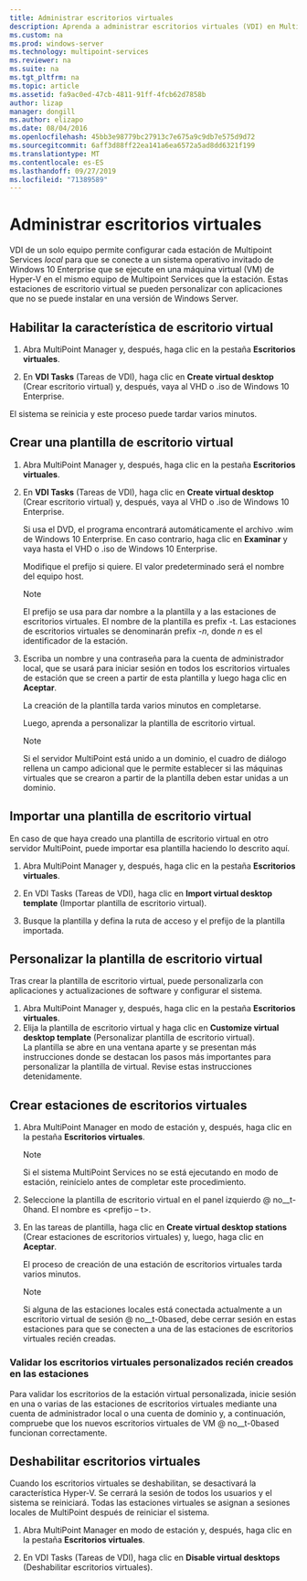```yaml
---
title: Administrar escritorios virtuales
description: Aprenda a administrar escritorios virtuales (VDI) en Multipoint Services
ms.custom: na
ms.prod: windows-server
ms.technology: multipoint-services
ms.reviewer: na
ms.suite: na
ms.tgt_pltfrm: na
ms.topic: article
ms.assetid: fa9ac0ed-47cb-4811-91ff-4fcb62d7858b
author: lizap
manager: dongill
ms.author: elizapo
ms.date: 08/04/2016
ms.openlocfilehash: 45bb3e98779bc27913c7e675a9c9db7e575d9d72
ms.sourcegitcommit: 6aff3d88ff22ea141a6ea6572a5ad8dd6321f199
ms.translationtype: MT
ms.contentlocale: es-ES
ms.lasthandoff: 09/27/2019
ms.locfileid: "71389589"
---
```

# <a name="manage-virtual-desktops"></a>Administrar escritorios virtuales
VDI de un solo equipo permite configurar cada estación de Multipoint Services *local* para que se conecte a un sistema operativo invitado de Windows 10 Enterprise que se ejecute en una máquina virtual (VM) de Hyper-V en el mismo equipo de Multipoint Services que la estación. Estas estaciones de escritorio virtual se pueden personalizar con aplicaciones que no se puede instalar en una versión de Windows Server.  
  
## <a name="enable-the-virtual-desktop-feature"></a>Habilitar la característica de escritorio virtual  
  
1.  Abra MultiPoint Manager y, después, haga clic en la pestaña **Escritorios virtuales**.  
  
2.  En **VDI Tasks** (Tareas de VDI), haga clic en **Create virtual desktop** (Crear escritorio virtual) y, después, vaya al VHD o .iso de Windows 10 Enterprise.  
  
El sistema se reinicia y este proceso puede tardar varios minutos.  
  
## <a name="create-a-virtual-desktop-template"></a>Crear una plantilla de escritorio virtual  
  
1.  Abra MultiPoint Manager y, después, haga clic en la pestaña **Escritorios virtuales**.  
  
2.  En **VDI Tasks** (Tareas de VDI), haga clic en **Create virtual desktop** (Crear escritorio virtual) y, después, vaya al VHD o .iso de Windows 10 Enterprise.  
  
    Si usa el DVD, el programa encontrará automáticamente el archivo .wim de Windows 10 Enterprise. En caso contrario, haga clic en **Examinar** y vaya hasta el VHD o .iso de Windows 10 Enterprise.  
  
    Modifique el prefijo si quiere. El valor predeterminado será el nombre del equipo host.  
  
    > [!NOTE]  
    > El prefijo se usa para dar nombre a la plantilla y a las estaciones de escritorios virtuales. El nombre de la plantilla es prefix \-t. Las estaciones de escritorios virtuales se denominarán prefix \-*n*, donde *n* es el identificador de la estación.  
  
4.  Escriba un nombre y una contraseña para la cuenta de administrador local, que se usará para iniciar sesión en todos los escritorios virtuales de estación que se creen a partir de esta plantilla y luego haga clic en **Aceptar**.  
  
    La creación de la plantilla tarda varios minutos en completarse.  
      
    Luego, aprenda a personalizar la plantilla de escritorio virtual.  
      
    > [!NOTE]  
    > Si el servidor MultiPoint está unido a un dominio, el cuadro de diálogo rellena un campo adicional que le permite establecer si las máquinas virtuales que se crearon a partir de la plantilla deben estar unidas a un dominio.   
  
## <a name="import-a-virtual-desktop-template"></a>Importar una plantilla de escritorio virtual  
En caso de que haya creado una plantilla de escritorio virtual en otro servidor MultiPoint, puede importar esa plantilla haciendo lo descrito aquí.  

1.  Abra MultiPoint Manager y, después, haga clic en la pestaña **Escritorios virtuales**.  
  
2.  En VDI Tasks (Tareas de VDI), haga clic en **Import virtual desktop template** (Importar plantilla de escritorio virtual).  
  
3.  Busque la plantilla y defina la ruta de acceso y el prefijo de la plantilla importada.  
  
## <a name="customize-the-virtual-desktop-template"></a>Personalizar la plantilla de escritorio virtual  
Tras crear la plantilla de escritorio virtual, puede personalizarla con aplicaciones y actualizaciones de software y configurar el sistema.   

1. Abra MultiPoint Manager y, después, haga clic en la pestaña **Escritorios virtuales**.  
2. Elija la plantilla de escritorio virtual y haga clic en **Customize virtual desktop template** (Personalizar plantilla de escritorio virtual).  
La plantilla se abre en una ventana aparte y se presentan más instrucciones donde se destacan los pasos más importantes para personalizar la plantilla de virtual. Revise estas instrucciones detenidamente.  
  
## <a name="create-virtual-desktop-stations"></a>Crear estaciones de escritorios virtuales  
  
1.  Abra MultiPoint Manager en modo de estación y, después, haga clic en la pestaña **Escritorios virtuales**.  
  
    > [!NOTE]  
    > Si el sistema MultiPoint Services no se está ejecutando en modo de estación, reinícielo antes de completar este procedimiento.  
  
2.  Seleccione la plantilla de escritorio virtual en el panel izquierdo @ no__t-0hand. El nombre es <prefijo – t>.  
  
3.  En las tareas de plantilla, haga clic en **Create virtual desktop stations** (Crear estaciones de escritorios virtuales) y, luego, haga clic en **Aceptar**.  
  
    El proceso de creación de una estación de escritorios virtuales tarda varios minutos.  
  
    > [!NOTE]  
    > Si alguna de las estaciones locales está conectada actualmente a un escritorio virtual de sesión @ no__t-0based, debe cerrar sesión en estas estaciones para que se conecten a una de las estaciones de escritorios virtuales recién creadas.  
  
### <a name="validate-the-newly-created-customized-virtual-station-desktops"></a>Validar los escritorios virtuales personalizados recién creados en las estaciones  
  
Para validar los escritorios de la estación virtual personalizada, inicie sesión en una o varias de las estaciones de escritorios virtuales mediante una cuenta de administrador local o una cuenta de dominio y, a continuación, compruebe que los nuevos escritorios virtuales de VM @ no__t-0based funcionan correctamente.  
  
## <a name="disable-virtual-desktops"></a>Deshabilitar escritorios virtuales  
  
Cuando los escritorios virtuales se deshabilitan, se desactivará la característica Hyper-V. Se cerrará la sesión de todos los usuarios y el sistema se reiniciará. Todas las estaciones virtuales se asignan a sesiones locales de MultiPoint después de reiniciar el sistema.  

1. Abra MultiPoint Manager en modo de estación y, después, haga clic en la pestaña **Escritorios virtuales**.  
  
2. En VDI Tasks (Tareas de VDI), haga clic en **Disable virtual desktops** (Deshabilitar escritorios virtuales). 
